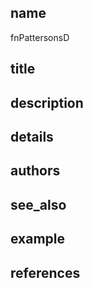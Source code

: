 ## name
fnPattersonsD
## title
## description
## details
## authors
## see_also
## example
## references
